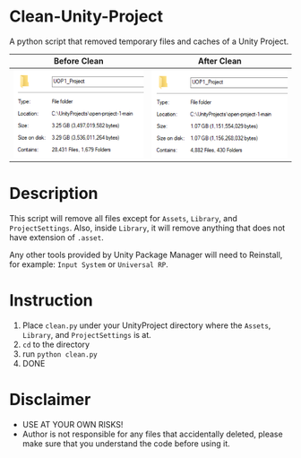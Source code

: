 # Clean-Unity-Project
A python script that removed temporary files and caches of a Unity Project.

Before Clean             |  After Clean
:-------------------------:|:-------------------------:
![](images/Before.png)  |  ![](images/After.png)


# Description
This script will remove all files except for `Assets`, `Library`, and `ProjectSettings`. Also, inside `Library`, it will remove anything that does not have extension of `.asset`. 

Any other tools provided by Unity Package Manager will need to Reinstall, for example: `Input System` or `Universal RP`.

# Instruction
1. Place `clean.py` under your UnityProject directory where the `Assets`, `Library`, and `ProjectSettings` is at.
2. `cd` to the directory
3. run `python clean.py`
4. DONE

# Disclaimer
- USE AT YOUR OWN RISKS!
- Author is not responsible for any files that accidentally deleted, please make sure that you understand the code before using it. 


